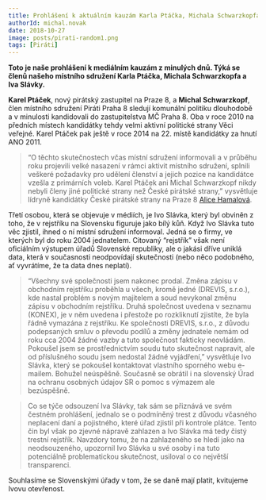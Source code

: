 ```yaml
---
title: Prohlášení k aktuálním kauzám Karla Ptáčka, Michala Schwarzkopfa a Iva Slávky
authorId: michal.novak
date: 2018-10-27
image: posts/pirati-random1.png
tags: [Piráti]
---
```


**Toto je naše prohlášení k mediálním kauzám z minulých dnů. Týká se členů našeho místního sdružení Karla Ptáčka, Michala Schwarzkopfa a Iva Slávky.**

**Karel Ptáček**, nový pirátský zastupitel na Praze 8, a **Michal Schwarzkopf**, člen místního sdružení Piráti Praha 8 sledují komunální politiku dlouhodobě a v minulosti kandidovali do zastupitelstva MČ Praha 8. Oba v roce 2010 na předních místech kandidátky tehdy velmi aktivní politické strany Věci veřejné. Karel Ptáček pak ještě v roce 2014 na 22. místě kandidátky za hnutí ANO 2011. 

>“O těchto skutečnostech včas místní sdružení informovali a v průběhu roku projevili velké nasazení v rámci aktivit místního sdružení, splnili veškeré požadavky pro udělení členství a jejich pozice na kandidátce vzešla z primárních voleb. Karel Ptáček ani Michal Schwarzkopf nikdy nebyli členy jiné politické strany než České pirátské strany,” vysvětluje lídryně kandidátky České pirátské strany na Praze 8 [Alice Hamalová](https://praha8.pirati.cz/lide/alice-hamalova.html).

Třetí osobou, která se objevuje v médiích, je Ivo Slávka, který byl obviněn z toho, že v rejstříku na Slovensku figuruje jako bílý kůň. Když Ivo Slávka tuto věc zjistil, ihned o ní místní sdružení informoval. Jedná se o firmy, ve kterých byl do roku 2004 jednatelem. Citovaný “rejstřík” však není oficiálním výstupem úřadů Slovenské republiky, ale o jakási dříve uniklá data, která v současnosti neodpovídají skutečnosti (nebo něco podobného, ať vyvrátíme, že ta data dnes neplatí). 

>“Všechny své společnosti jsem nakonec prodal. Změna zápisu v obchodním rejstříku proběhla u všech, kromě jedné (DREVIS, s.r.o.), kde nastal problém s novým majitelem a soud nevykonal změnu zápisu v obchodním rejstříku. Druhá společnost uvedena v seznamu (KONEX), je v něm uvedena i přestože po rozkliknutí zjistíte, že byla řádně vymazána z rejstříku. Ke společnosti DREVIS, s.r.o., z důvodu podepsaných smluv o převodu podílů a změny jednatele nemám od roku cca 2004 žádné vazby a tuto společnost fakticky neovládám. Pokoušel jsem se prostřednictvím soudu tuto skutečnost napravit, ale od příslušného soudu jsem nedostal žádné vyjádření,” vysvětluje Ivo Slávka, který se pokoušel kontaktovat vlastního sporného webu e-mailem. Bohužel neúspěšně. Současně se obrátil i na slovenský Úrad na ochranu osobných údajov SR o pomoc s výmazem ale bezúspěšně.

>Co se týče odsouzení Iva Slávky, tak sám se přiznává ve svém čestném prohlášení, jednalo se o podmíněný trest z důvodu včasného neplacení daní a pojistného, které úřad zjistil při kontrole plátce. Tento čin byl však po zjevné nápravě zahlazen a Ivo Slávka má tedy čistý trestní rejstřík. Navzdory tomu, že na zahlazeného se hledí jako na neodsouzeného, upozornil Ivo Slávka u své osoby i na tuto potenciálně problematickou skutečnost, usiloval o co největší transparenci.

Souhlasíme se Slovenskými úřady v tom, že se daně mají platit, kvitujeme Ivovu otevřenost.
